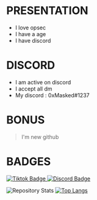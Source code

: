 
# PRESENTATION
- I love opsec
- I have a age
- I have discord

# DISCORD
- I am active on discord
- I accept all dm
- My discord : 0xMasked#1237

# BONUS
> I'm new github


# BADGES

<a href="https://www.tiktok.com/@shadow_osint">
<img src="https://img.shields.io/badge/Tiktok-blue?style=for-the-badge&logo=Tiktok&logoColor=white" alt="Tiktok Badge"/>
</a>
<a href="https://discordapp.com/users/823981303950606357">
<img src="https://img.shields.io/badge/Discord-black?style=for-the-badge&logo=Discord&logoColor=purple" alt="Discord Badge"/>
</a>
  
![Repository Stats](https://github-readme-stats.vercel.app/api?username=masked-github&show_icons=true)
[![Top Langs](https://github-readme-stats.vercel.app/api/top-langs/?username=masked-github&layout=compact)](https://github.com/masked-github/github-readme-stats)
